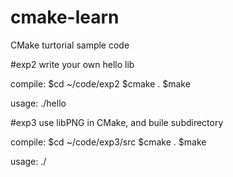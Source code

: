 # cmake-learn
 CMake turtorial sample code

#exp2 write your own hello lib

compile: 
$cd ~/code/exp2
$cmake .
$make

usage:
./hello

#exp3 use libPNG in CMake, and buile subdirectory 

compile: 
$cd ~/code/exp3/src
$cmake .
$make

usage:
./        <France flag>



